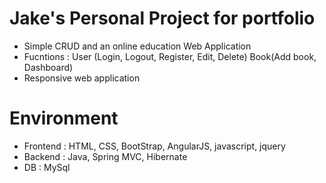 # Jake's Personal Project for portfolio
- Simple CRUD and an online education Web Application 
- Fucntions : User (Login, Logout, Register, Edit, Delete)
	Book(Add book, Dashboard)
- Responsive web application

# Environment
- Frontend : HTML, CSS, BootStrap, AngularJS, javascript, jquery
- Backend : Java, Spring MVC, Hibernate
- DB : MySql
